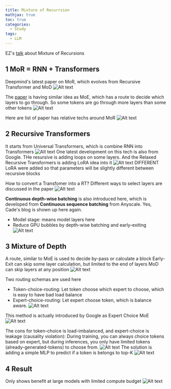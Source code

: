 ```yaml
---
title: Mixture of Recurrsion
mathjax: true
toc: true
categories:
  - Study
tags:
  - LLM
---
```


EZ's [talk](https://www.youtube.com/watch?v=e98C6jxVdC4) about Mixture of Recursions

## 1 MoR = RNN + Transformers
Deepmind's latest paper on MoR, which evolves from Recursive Transformer and MoD
![Alt text](/code23/assets/images/2025/25-08-03-MoR_files/mor.png)

The [paper](https://arxiv.org/pdf/2507.10524v1) is having similar idea as MoE, which has a route to decide which layers to go through. So some tokens are go through more layers than some other tokens
![Alt text](/code23/assets/images/2025/25-08-03-MoR_files/intro.png)

Here are list of paper has relative techs around MoR
![Alt text](/code23/assets/images/2025/25-08-03-MoR_files/paper.png)

## 2 Recursive Transformers
It starts from Universal Transformers, which is combine RNN into Transformers
![Alt text](/code23/assets/images/2025/25-08-03-MoR_files/ut.png)
One latest development on this tech is also from Google. THe resursive is adding loops on some layers.
And the Relaxed Recursive Transformers is adding LoRA idea into it
![Alt text](/code23/assets/images/2025/25-08-03-MoR_files/rrt.png)
DIFFERENT LoRA were added so that parameters will be slightly different between recursive blocks

How to convert a Transfomer into a RT? Different ways to select layers are discussed in the paper
![Alt text](/code23/assets/images/2025/25-08-03-MoR_files/svd.png)

**Continuous depth-wise batching** is also introduced here, which is developed from **Continuous sequence batching** from Anyscale. Yes, Cade's blog is shown up here again.
- Model stage: means model layers here
- Reduce GPU bubbles by depth-wise batching and early-exiting
![Alt text](/code23/assets/images/2025/25-08-03-MoR_files/cdb.png)

## 3 Mixture of Depth
A route, similar to MoE is used to decide by-pass or calculate a block
Early-Exit can skip some layer calculation, but limited to the end of layers
MoD can skip layers at any position
![Alt text](/code23/assets/images/2025/25-08-03-MoR_files/mod.png)

Two routing schemas are used here
- Token-choice-routing: Let token choose which expert to choose, which is easy to have bad load balance
- Expert-choice-routing: Let expert choose token, which is balance aware.
![Alt text](/code23/assets/images/2025/25-08-03-MoR_files/rs.png)

This method is actually introduced by Google as Expert Choice MoE
![Alt text](/code23/assets/images/2025/25-08-03-MoR_files/ec.png) 

The cons for token-choice is load-imbalanced, and expert-choice is leakage (causality violation):
During training, you can always choice tokens based on expert, but during inferences, you only have limited tokens (already-generated-tokens) to choose from. 
![Alt text](/code23/assets/images/2025/25-08-03-MoR_files/cons.png) 
The solution is adding a simple MLP to predict if a token is belongs to top-K 
![Alt text](/code23/assets/images/2025/25-08-03-MoR_files/mlp.png) 

## 4 Result
Only shows benefit at large models with limited compute budget
![Alt text](/code23/assets/images/2025/25-08-03-MoR_files/result.png) 
